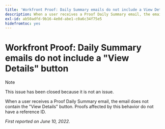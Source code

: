 ```yaml
---
title: 'Workfront Proof: Daily Summary emails do not include a View Details button'
description: When a user receives a Proof Daily Summary email, the email does not contain the "View Details" button. Proofs affected by this behavior do not have a reference ID.
exl-id: ab50adfd-9b16-4e0d-abe1-c0a6c34f75e5
hidefromtoc: yes
---
```

# Workfront Proof: Daily Summary emails do not include a "View Details" button

>[!NOTE]
>
>This issue has been closed because it is not an issue.

When a user receives a Proof Daily Summary email, the email does not contain the "View Details" button. Proofs affected by this behavior do not have a reference ID.

_First reported on June 10, 2022._

